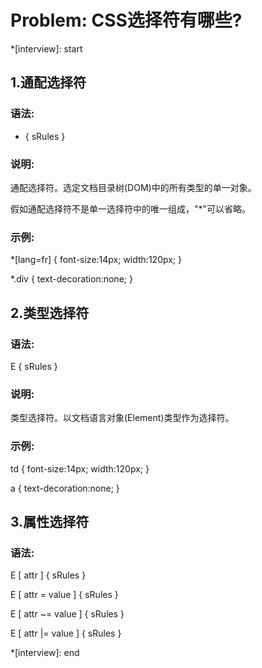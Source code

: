 # Problem: CSS选择符有哪些?

*[interview]: start

## 1.通配选择符

### 语法:

* { sRules }

### 说明:

通配选择符。选定文档目录树(DOM)中的所有类型的单一对象。

假如通配选择符不是单一选择符中的唯一组成，"*"可以省略。

### 示例:

*[lang=fr] { font-size:14px; width:120px; }

*.div { text-decoration:none; }

## 2.类型选择符

### 语法:

E { sRules }

### 说明:

类型选择符。以文档语言对象(Element)类型作为选择符。

### 示例:

td { font-size:14px; width:120px; }

a { text-decoration:none; }

## 3.属性选择符

### 语法:

E [ attr ] { sRules }

E [ attr = value ] { sRules }

E [ attr ~= value ] { sRules }

E [ attr |= value ] { sRules }

*[interview]: end

